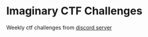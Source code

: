 # Imaginary CTF Challenges

Weekly ctf challenges from [discord server](https://discord.gg/8Fy3wTyC)
